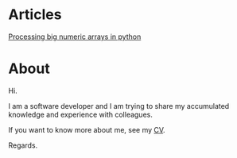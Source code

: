 # Articles

[Processing big numeric arrays in python](https://dgolovin-dev.github.io/article-processing-big-numeric-arrays-in-python/)

# About
Hi. 

I am a software developer and I am trying to share my accumulated knowledge and experience with colleagues.

If you want to know more about me, see my [CV](about.md). 

Regards.

